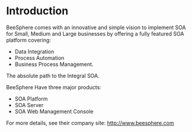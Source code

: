 # Introduction #

BeeSphere comes with an innovative and simple vision to implement SOA for Small, Medium and Large businesses by offering a fully featured SOA platform covering:

  * Data Integration
  * Process Automation
  * Business Process Management.

The absolute path to the Integral SOA.


BeeSphere Have three major products:

  * SOA Platform
  * SOA Server
  * SOA Web Management Console

For more details, see their company site: http://www.beesphere.com